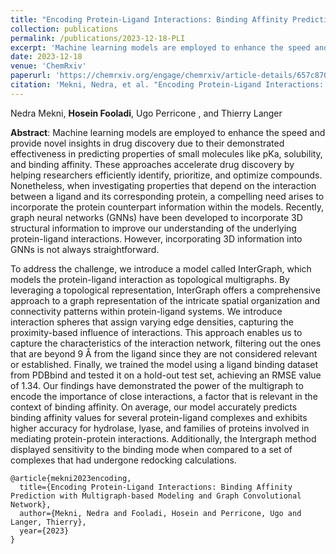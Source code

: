 ```yaml
---
title: "Encoding Protein-Ligand Interactions: Binding Affinity Prediction with Multigraph-based Modeling and Graph Convolutional Network"
collection: publications
permalink: /publications/2023-12-18-PLI
excerpt: 'Machine learning models are employed to enhance the speed and provide novel insights in drug discovery due to their demonstrated effectiveness in predicting properties of small molecules like pKa, solubility, and binding affinity. These approaches accelerate drug discovery by helping researchers efficiently identify, prioritize, and optimize compounds.'
date: 2023-12-18
venue: 'ChemRxiv'
paperurl: 'https://chemrxiv.org/engage/chemrxiv/article-details/657c870b66c13817294342d9'
citation: 'Mekni, Nedra, et al. "Encoding Protein-Ligand Interactions: Binding Affinity Prediction with Multigraph-based Modeling and Graph Convolutional Network" ChemRxiv (2023)'
---
```

Nedra Mekni, **Hosein Fooladi**, Ugo Perricone , and Thierry Langer

**Abstract**: Machine learning models are employed to enhance the speed and provide novel insights in drug discovery due to their demonstrated effectiveness in predicting properties of small molecules like pKa, solubility, and binding affinity. These approaches accelerate drug discovery by helping researchers efficiently identify, prioritize, and optimize compounds. Nonetheless, when investigating properties that depend on the interaction between a ligand and its corresponding protein, a compelling need arises to incorporate the protein counterpart information within the models. Recently, graph neural networks (GNNs) have been developed to incorporate 3D structural information to improve our understanding of the underlying protein-ligand interactions. However, incorporating 3D information into GNNs is not always straightforward.

To address the challenge, we introduce a model called InterGraph, which models the protein-ligand interaction as topological multigraphs. By leveraging a topological representation, InterGraph offers a comprehensive approach to a graph representation of the intricate spatial organization and connectivity patterns within protein-ligand systems. We introduce interaction spheres that assign varying edge densities, capturing the proximity-based influence of interactions. This approach enables us to capture the characteristics of the interaction network, filtering out the ones that are beyond 9 Å from the ligand since they are not considered relevant or established. Finally, we trained the model using a ligand binding dataset from PDBbind and tested it on a hold-out test set, achieving an RMSE value of 1.34. Our findings have demonstrated the power of the multigraph to encode the importance of close interactions, a factor that is relevant in the context of binding affinity. On average, our model accurately predicts binding affinity values for several protein-ligand complexes and exhibits higher accuracy for hydrolase, lyase, and families of proteins involved in mediating protein-protein interactions. Additionally, the Intergraph method displayed sensitivity to the binding mode when compared to a set of complexes that had undergone redocking calculations.

```{bibtex}
@article{mekni2023encoding,
  title={Encoding Protein-Ligand Interactions: Binding Affinity Prediction with Multigraph-based Modeling and Graph Convolutional Network},
  author={Mekni, Nedra and Fooladi, Hosein and Perricone, Ugo and Langer, Thierry},
  year={2023}
}
```

